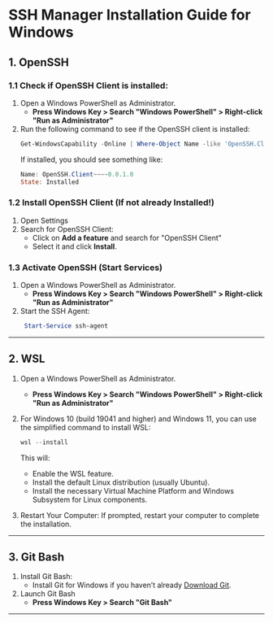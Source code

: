 <!--
 t01_introduction_to_hpc_systems.md

 CaSToRC, The Cyprus Institute

 (c) 2024 The Cyprus Institute

 Contributing Authors:
 Christodoulos Stylianou (c.stylianou@cyi.ac.cy)
 Kyriaki Kylili (k.kylili@cyi.ac.cy)
 Spyroulla Mavrommati (s.mavrommati@cyi.ac.cy)
 
 Licensed under the Apache License, Version 2.0 (the "License");
 you may not use this file except in compliance with the License.
 You may obtain a copy of the License at
 
     https://www.apache.org/licenses/LICENSE-2.0
 
 Unless required by applicable law or agreed to in writing, software
 distributed under the License is distributed on an "AS IS" BASIS,
 WITHOUT WARRANTIES OR CONDITIONS OF ANY KIND, either express or implied.
 See the License for the specific language governing permissions and
 limitations under the License.
-->

# SSH Manager Installation Guide for Windows
## 1. OpenSSH
### 1.1 Check if OpenSSH Client is installed:
1. Open a Windows PowerShell as Administrator.
   - **Press Windows Key > Search "Windows PowerShell" > Right-click "Run as Administrator"**
2. Run the following command to see if the OpenSSH client is installed:
    ```powershell
    Get-WindowsCapability -Online | Where-Object Name -like 'OpenSSH.Client*'
    ```
    If installed, you should see something like:
    ```powershell
    Name: OpenSSH.Client~~~~0.0.1.0
    State: Installed
    ```

### 1.2 Install OpenSSH Client (If not already Installed!)
1. Open Settings
2. Search for OpenSSH Client:
   - Click on **Add a feature** and search for "OpenSSH Client"
   - Select it and click **Install**.

### 1.3 Activate OpenSSH (Start Services)
1. Open a Windows PowerShell as Administrator.
   - **Press Windows Key > Search "Windows PowerShell" > Right-click "Run as Administrator"**
2. Start the SSH Agent:
   ```powershell
    Start-Service ssh-agent
   ```

---

## 2. WSL
1. Open a Windows PowerShell as Administrator.
   - **Press Windows Key > Search "Windows PowerShell" > Right-click "Run as Administrator"**
2. For Windows 10 (build 19041 and higher) and Windows 11, you can use the simplified command to install WSL:
    ```powershell
    wsl --install
    ```

    This will:
    - Enable the WSL feature.
    - Install the default Linux distribution (usually Ubuntu).
    - Install the necessary Virtual Machine Platform and Windows Subsystem for Linux components.
3. Restart Your Computer:
If prompted, restart your computer to complete the installation.

---

## 3. Git Bash
1. Install Git Bash:
   - Install Git for Windows if you haven’t already [Download Git](https://git-scm.com/downloads).
2. Launch Git Bash
   - **Press Windows Key > Search "Git Bash"**

---